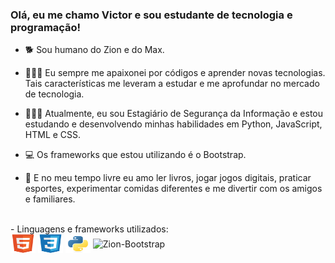 ### Olá, eu me chamo Victor e sou estudante de tecnologia e programação!
<!---<a href="https://www.linkedin.com/in/rafaella-ballerini-45875016a" target="_blank"><img src="https://img.shields.io/badge/-LinkedIn-%230077B5?style=for-the-badge&logo=linkedin&logoColor=white" target="_blank">-->

- 🐕 Sou humano do Zion e do Max.

- 🧑🏾‍🚀 Eu sempre me apaixonei por códigos e aprender novas tecnologias. Tais características me leveram a estudar e me aprofundar no mercado de tecnologia.

- 🕵🏼‍♂️ Atualmente, eu sou Estagiário de Segurança da Informação e estou estudando e desenvolvendo minhas habilidades em Python, JavaScript, HTML e CSS.

- 💻 Os frameworks que estou utilizando é o Bootstrap.

- 🏈 E no meu tempo livre eu amo ler livros, jogar jogos digitais, praticar esportes, experimentar comidas diferentes e me divertir com os amigos e familiares.


<!--<div>
  <a href="https://github.com/ZionODog">
  <img height="180em" src="https://github-readme-stats.vercel.app/api?username=ZionODog&show_icons=true&theme=dark&include_all_commits=true&count_private=true"/>
  <img height="180em" src="https://github-readme-stats.vercel.app/api/top-langs/?username=ZionODog&layout=compact&langs_count=6&theme=dark"/>
</div>-->
<div style="display: inline_block"><br>
  - Linguagens e frameworks utilizados:
  <br>
 <!--<img align="center" alt="Zion-Js" height="30" width="40" src="https://raw.githubusercontent.com/devicons/devicon/master/icons/javascript/javascript-plain.svg">-->
  <img align="center" alt="Zion-HTML" height="30" width="40" src="https://raw.githubusercontent.com/devicons/devicon/master/icons/html5/html5-original.svg">
  <img align="center" alt="Zion-CSS" height="30" width="40" src="https://raw.githubusercontent.com/devicons/devicon/master/icons/css3/css3-original.svg">
  <img align="center" alt="Zion-Python" height="30" width="40" src="https://raw.githubusercontent.com/devicons/devicon/master/icons/python/python-original.svg">
  <img align="center" alt="Zion-Bootstrap" height="40" width="50" src="https://cdn.jsdelivr.net/gh/devicons/devicon/icons/bootstrap/bootstrap-original.svg">
</div> 
  

#
  
